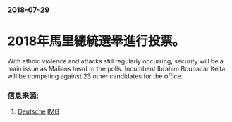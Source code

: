 ### [2018-07-29](/news/2018/07/29/index.md)

##### 
# 2018年馬里總統選舉進行投票。 

With ethnic violence and attacks still regularly occurring, security will be a main issue as Malians head to the polls. Incumbent Ibrahim Boubacar Keita will be competing against 23 other candidates for the office.


### 信息来源:

1. [Deutsche](https://www.dw.com/en/mali-votes-in-presidential-election-amid-ongoing-violence/a-44867409) [IMG](https://www.dw.com/image/41975606_304.jpg)
